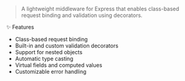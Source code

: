 > A lightweight middleware for Express that enables class-based request binding and validation using decorators.

✨ Features
- Class-based request binding
- Built-in and custom validation decorators
- Support for nested objects
- Automatic type casting
- Virtual fields and computed values
- Customizable error handling
